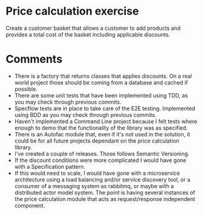 # Price calculation exercise

Create a customer basket that allows a customer to add products and provides a total cost of the basket including applicable discounts.

# Comments

- There is a factory that returns classes that applies discounts. On a real world project those should be coming from a database and cached if possible.
- There are some unit tests that have been implemented using TDD, as you may check through previous commits.
- Specflow tests are in place to take care of the E2E testing. Implemented using BDD as you may check through previous commits.
- Haven't implemented a Command Line project because I felt tests where enough to demo that the functionality of the library was as specified.
- There is an Autofac module that, even if it's not used in the solution, it could be for all future projects dependant on the price calculation library.
- I've created a couple of releases. Those follows Semantic Versioning.
- If the discount conditions were more complicated I would have gone with a Specification pattern.
- If this would need to scale, I would have gone with a microservice architecture using a load balancing and/or service discovery tool, or a consumer of a messaging system as rabbitmq, or maybe with a distributed actor model system. The point is having several instances of the price calculation module that acts as request/response independent component.
